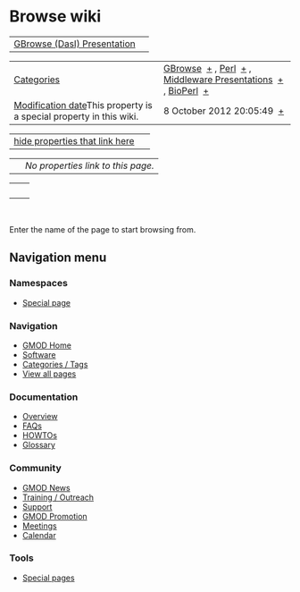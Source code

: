



<span id="top"></span>




# <span dir="auto">Browse wiki</span>






|  |  |
|----|----|
| [GBrowse (DasI) Presentation](/wiki/GBrowse_(DasI)_Presentation "GBrowse (DasI) Presentation") |  |

|  |  |
|----|----|
| [Categories](/wiki/Special%3ACategories "Special%3ACategories") | <span class="smwb-value">[GBrowse](/wiki/Category%3AGBrowse "Category%3AGBrowse")  <span class="smwsearch">[+](/wiki/Special%3ASearchByProperty/GBrowse "Special%3ASearchByProperty/GBrowse")</span></span> , <span class="smwb-value">[Perl](/wiki/Category%3APerl "Category%3APerl")  <span class="smwsearch">[+](/wiki/Special%3ASearchByProperty/Perl "Special%3ASearchByProperty/Perl")</span></span> , <span class="smwb-value">[Middleware Presentations](/wiki/Category%3AMiddleware_Presentations "Category%3AMiddleware Presentations")  <span class="smwsearch">[+](/wiki/Special%3ASearchByProperty/Middleware-20Presentations "Special%3ASearchByProperty/Middleware-20Presentations")</span></span> , <span class="smwb-value">[BioPerl](/wiki/Category%3ABioPerl "Category%3ABioPerl")  <span class="smwsearch">[+](/wiki/Special%3ASearchByProperty/BioPerl "Special%3ASearchByProperty/BioPerl")</span></span> |
| <span class="smw-highlighter" data-type="1" state="inline" data-title="Property"><span class="smwbuiltin">[Modification date](/wiki/Property:Modification_date "Property:Modification date")</span><span class="smwttcontent">This property is a special property in this wiki.</span></span> | <span class="smwb-value">8 October 2012 20:05:49  <span class="smwsearch">[+](/wiki/Special%3ASearchByProperty/Modification-20date/8-20October-202012-2020:05:49 "Special%3ASearchByProperty/Modification-20date/8-20October-202012-2020:05:49")</span></span> |

<span id="smw_browse_incoming"></span>

|  |  |
|----|----|
| [hide properties that link here](/mediawiki/index.php?title=Special:Browse&offset=0&dir=out&article=GBrowse+%28DasI%29+Presentation)  |  |

|     |                                    |
|-----|------------------------------------|
|     | *No properties link to this page.* |

|     |     |
|-----|-----|
|     |     |

 

Enter the name of the page to start browsing from.  








## Navigation menu



### Namespaces

- <span id="ca-nstab-special">[Special
  page](/wiki/Special%3ABrowse/GBrowse_(DasI)_Presentation "This is a special page, you cannot edit the page itself")</span>






### Navigation



- <span id="n-GMOD-Home">[GMOD Home](/wiki/Main_Page)</span>
- <span id="n-Software">[Software](/wiki/GMOD_Components)</span>
- <span id="n-Categories-.2F-Tags">[Categories /
  Tags](/wiki/Categories)</span>
- <span id="n-View-all-pages">[View all
  pages](/wiki/Special:AllPages)</span>




### Documentation



- <span id="n-Overview">[Overview](/wiki/Overview)</span>
- <span id="n-FAQs">[FAQs](/wiki/Category%3AFAQ)</span>
- <span id="n-HOWTOs">[HOWTOs](/wiki/Category%3AHOWTO)</span>
- <span id="n-Glossary">[Glossary](/wiki/Glossary)</span>




### Community



- <span id="n-GMOD-News">[GMOD News](/wiki/GMOD_News)</span>
- <span id="n-Training-.2F-Outreach">[Training /
  Outreach](/wiki/Training_and_Outreach)</span>
- <span id="n-Support">[Support](/wiki/Support)</span>
- <span id="n-GMOD-Promotion">[GMOD
  Promotion](/wiki/GMOD_Promotion)</span>
- <span id="n-Meetings">[Meetings](/wiki/Meetings)</span>
- <span id="n-Calendar">[Calendar](/wiki/Calendar)</span>




### Tools



- <span id="t-specialpages"><a href="/wiki/Special%3ASpecialPages" accesskey="q"
  title="A list of all special pages [q]">Special pages</a></span>








<!-- -->




